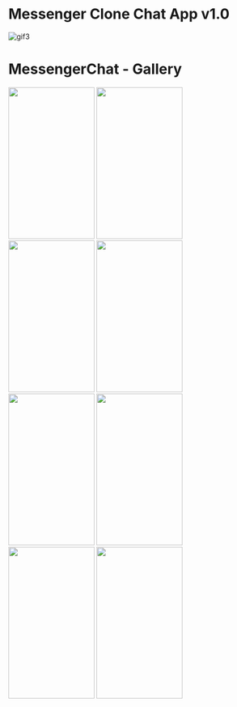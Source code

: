 # Messenger Clone Chat App v1.0

![gif3](https://user-images.githubusercontent.com/50170946/85266769-05d55480-b47d-11ea-8c03-d50adb1b755f.gif)

# MessengerChat - Gallery
<img src="https://user-images.githubusercontent.com/50170946/85267097-767c7100-b47d-11ea-9dee-ea211f8d30c7.png" width="170" height="300">
<img src="https://user-images.githubusercontent.com/50170946/85267102-77ad9e00-b47d-11ea-897e-be4ad7bcddb8.png" width="170" height="300">
<img src="https://user-images.githubusercontent.com/50170946/85267107-78decb00-b47d-11ea-83e4-e8ea810adee9.png" width="170" height="300">
<img src="https://user-images.githubusercontent.com/50170946/85267117-7c725200-b47d-11ea-9132-e4f5a47eb9c8.png" width="170" height="300">
<img src="https://user-images.githubusercontent.com/50170946/85267119-7d0ae880-b47d-11ea-902d-7f6f350c2c1a.png" width="170" height="300">
<img src="https://user-images.githubusercontent.com/50170946/85267123-7da37f00-b47d-11ea-8646-b2c980cb522a.png" width="170" height="300">
<img src="https://user-images.githubusercontent.com/50170946/85267126-7e3c1580-b47d-11ea-92ea-60801af56ec3.png" width="170" height="300">
<img src="https://user-images.githubusercontent.com/50170946/85267129-7ed4ac00-b47d-11ea-88a1-914cc3d1c6fa.png" width="170" height="300">


